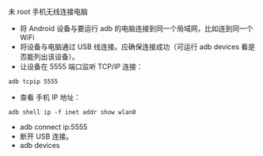 未 root 手机无线连接电脑

- 将 Android 设备与要运行 adb 的电脑连接到同一个局域网，比如连到同一个 WiFi
- 将设备与电脑通过 USB 线连接。应确保连接成功（可运行 adb devices 看是否能列出该设备）。
- 让设备在 5555 端口监听 TCP/IP 连接：

``` 
adb tcpip 5555

``` 


- 查看 手机 IP 地址：
```
adb shell ip -f inet addr show wlan0
```

- adb connect ip:5555
- 断开 USB 连接。
- adb devices




